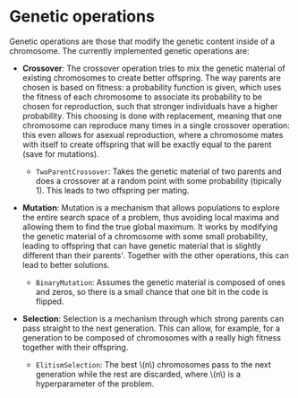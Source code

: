 # Genetic operations

Genetic operations are those that modify the genetic content inside of a chromosome. The currently implemented genetic operations are:

- **Crossover**: The crossover operation tries to mix the genetic material of existing chromosomes to create better offspring. The way parents are chosen is based on fitness: a probability function is given, which uses the fitness of each chromosome to associate its probability to be chosen for reproduction, such that stronger individuals have a higher probability. This choosing is done with replacement, meaning that one chromosome can reproduce many times in a single crossover operation: this even allows for asexual reproduction, where a chromosome mates with itself to create offspring that will be exactly equal to the parent (save for mutations).
    - `TwoParentCrossover`: Takes the genetic material of two parents and does a crossover at a random point with some probability (tipically 1). This leads to two offspring per mating.

- **Mutation**: Mutation is a mechanism that allows populations to explore the entire search space of a problem, thus avoiding local maxima and allowing them to find the true global maximum. It works by modifying the genetic material of a chromosome with some small probability, leading to offspring that can have genetic material that is slightly different than their parents'. Together with the other operations, this can lead to better solutions.
    - `BinaryMutation`: Assumes the genetic material is composed of ones and zeros, so there is a small chance that one bit in the code is flipped.

- **Selection**: Selection is a mechanism through which strong parents can pass straight to the next generation. This can allow, for example, for a generation to be composed of chromosomes with a really high fitness together with their offspring.
    - `ElitismSelection`: The best \\(n\\) chromosomes pass to the next generation while the rest are discarded, where \\(n\\) is a hyperparameter of the problem.
